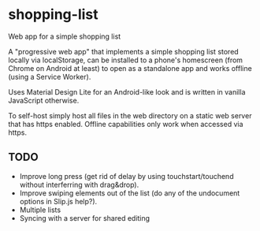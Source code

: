 # shopping-list
Web app for a simple shopping list

A "progressive web app" that implements a simple shopping list stored locally via localStorage, can be installed to a phone's homescreen (from Chrome on Android at least) to open as a standalone app and works offline (using a Service Worker).

Uses Material Design Lite for an Android-like look and is written in vanilla JavaScript otherwise.

To self-host simply host all files in the web directory on a static web server that has https enabled. Offline capabilities only work when accessed via https.

## TODO

* Improve long press (get rid of delay by using touchstart/touchend without interferring with drag&drop).
* Improve swiping elements out of the list (do any of the undocument options in Slip.js help?).
* Multiple lists
* Syncing with a server for shared editing